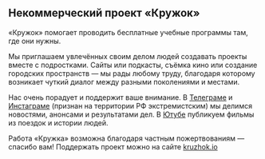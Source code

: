 ## Некоммерческий проект «Кружок»

«Кружок» помогает проводить бесплатные учебные программы там, где они нужны.

Мы приглашаем увлечённых своим делом людей создавать проекты вместе с подростками. Сайты или подкасты, съёмка кино или создание городских пространств — мы рады любому труду, благодаря которому возникает чуткий диалог между разными поколениями и местами.

Нас очень порадует и поддержит ваше внимание. В [Телеграме](https://t.me/kruzhokio) и [Инстаграме](https://www.instagram.com/kruzhok.io/) (признан на территории РФ экстремистским) мы делимся новостями, анонсами и результатами дел. В [Ютубе](https://www.youtube.com/channel/UCDA7tR-pDvmJcdbN9dXlZIg) публикуем фильмы из поездок и истории людей.

Работа «Кружка» возможна благодаря частным пожертвованиям — спасибо вам! Поддержать проект можно на сайте [kruzhok.io](https://kruzhok.io/#support-us)
